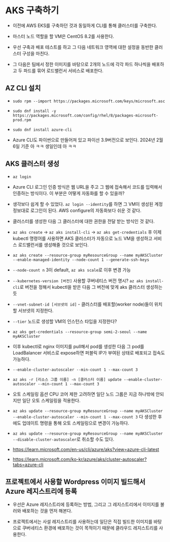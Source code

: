 # AKS 구축하기

- 이전에 AWS EKS를 구축하던 것과 동일하게 CLI를 통해 클러스터를 구축한다.

- 마스터 노드 역할을 할 VM은 CentOS 8.2를 사용한다.

- 우선 구축과 배포 테스트를 하고 그 다음 네트워크 영역에 대한 설정을 동반한 클러스터 구성을 마친다.

- 그 다음은 팀에서 정한 이미지를 바탕으로 2개의 노드에 각각 파드 하나씩을 배포하고 두 파드를 묶어 로드밸런서 서비스로 배포한다.

## AZ CLI 설치

- `sudo rpm --import https://packages.microsoft.com/keys/microsoft.asc`

- `sudo dnf install -y https://packages.microsoft.com/config/rhel/8/packages-microsoft-prod.rpm`

- `sudo dnf install azure-cli`

- Azure CLI도 파이썬으로 만들어져 있고 파이선 3.9버전으로 보인다. 2024년 2월 6일 기준 아 ㅋㅋ 생일인데 아 ㅋㅋ

## AKS 클러스터 생성

- `az login`

- Azure CLI 로그인 인증 방식은 웹 URL을 주고 그 웹에 접속해서 코드를 입력해서 인증하는 방식이다. 이 부분은 어떻게 자동화를 할 수 있을까?

- 생각보다 쉽게 할 수 있었다. `az login --identity`를 하면 그 VM이 생성된 계정 정보대로 로그인이 된다. AWS configure의 자동화보다 쉬운 것 같다.

- 클러스터를 생성한 다음 그 클러스터에 대한 권한을 전달 받는 방식인 것 같다.

- `az aks create` -> `az aks install-cli` -> `az aks get-credentials` 후 이제 kubectl 명령어를 사용하면 AKS 클러스터가 자동으로 노드 VM을 생성하고 서비스 로드밸런서를 생성해줄 것으로 보인다.

- `az aks create --resource-group myResourceGroup --name myAKSCluster --enable-managed-identity --node-count 1 --generate-ssh-keys`

- `--node-count n` 3이 default, `az aks scale`로 이후 변경 가능

- `--kubernetes-version [버전]` 사용할 쿠버네티스 버전 명시? `az aks install-cli`로 버전을 정해서 kubectl을 받은 다음 그 버전에 맞게 aks 클러스터 생성하는 듯

- `--vnet-subnet-id [서브넷의 id]` - 클러스터를 배포할(worker node)들이 위치할 서브넷의 지정한다.

- `--tier` 노드로 생성할 VM의 인스턴스 타입을 지정한다?

- `az aks get-credentials --resource-group semi-2-seoul --name myAKSCluster`

- 이후 kubectl로 nginx 이미지를 pull해서 pod를 생성한 다음 그 pod를 LoadBalancer 서비스로 expose하면 퍼블릭 IP가 부여된 상태로 배포되고 접속도 가능하다.

- `--enable-cluster-autoscaler --min-count 1 --max-count 3`

- `az aks -r [리소스 그룹 이름] -n [클러스터 이름] update --enable-cluster-autoscaler --min-count 1 --max-count 3`

- 오토 스케일링 옵션 CPU 코어 제한 고려하면 일단 노드 그룹은 지금 하나밖에 안되지만 일단 오토 스케일링을 적용한다.

- `az aks update --resource-group myResourceGroup --name myAKSCluster --enable-cluster-autoscaler --min-count 1 --max-count 3` 다 생성한 후에도 업데이트 명령을 통해 오토 스케일링으로 변경이 가능하다.

- `az aks update --resource-group myResourceGroup --name myAKSCluster --disable-cluster-autoscaler`로 취소할 수도 있다.

- https://learn.microsoft.com/en-us/cli/azure/aks?view=azure-cli-latest

- https://learn.microsoft.com/ko-kr/azure/aks/cluster-autoscaler?tabs=azure-cli

## 프로젝트에서 사용할 Wordpress 이미지 빌드해서 Azure 레지스트리에 등록

- 우선은 Azure 레지스트리에 등록하는 방법, 그리고 그 레지스트리에서 이미지를 불러와 배포하는 것을 먼저 해본다.

- 프로젝트에서는 사설 레지스트리를 사용하는데 일단은 직접 빌드한 이미지를 바탕으로 쿠버네티스 환경에 배포하는 것이 목적이기 때문에 클라우드 레지스트리를 사용한다.
